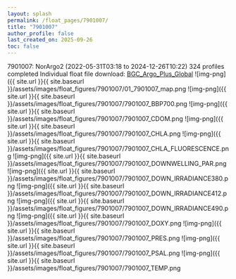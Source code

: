 ```yaml
---
layout: splash
permalink: /float_pages/7901007/
title: "7901007"
author_profile: false
last_created_on: 2025-09-26
toc: false
---
```

 
7901007: NorArgo2 (2022-05-31T03:18 to 2024-12-26T10:22)
324 profiles completed
Individual float file download: [BGC_Argo_Plus_Global](https://ftp.soest.hawaii.edu/bgc_argo_plus/Individual_Floats/outliers_removed/7901007_Sprof_processed.nc)
![img-png]({{ site.url }}{{ site.baseurl }}/assets/images/float_figures/7901007/01_7901007_map.png
![img-png]({{ site.url }}{{ site.baseurl }}/assets/images/float_figures/7901007/7901007_BBP700.png
![img-png]({{ site.url }}{{ site.baseurl }}/assets/images/float_figures/7901007/7901007_CDOM.png
![img-png]({{ site.url }}{{ site.baseurl }}/assets/images/float_figures/7901007/7901007_CHLA.png
![img-png]({{ site.url }}{{ site.baseurl }}/assets/images/float_figures/7901007/7901007_CHLA_FLUORESCENCE.png
![img-png]({{ site.url }}{{ site.baseurl }}/assets/images/float_figures/7901007/7901007_DOWNWELLING_PAR.png
![img-png]({{ site.url }}{{ site.baseurl }}/assets/images/float_figures/7901007/7901007_DOWN_IRRADIANCE380.png
![img-png]({{ site.url }}{{ site.baseurl }}/assets/images/float_figures/7901007/7901007_DOWN_IRRADIANCE412.png
![img-png]({{ site.url }}{{ site.baseurl }}/assets/images/float_figures/7901007/7901007_DOWN_IRRADIANCE490.png
![img-png]({{ site.url }}{{ site.baseurl }}/assets/images/float_figures/7901007/7901007_DOXY.png
![img-png]({{ site.url }}{{ site.baseurl }}/assets/images/float_figures/7901007/7901007_PRES.png
![img-png]({{ site.url }}{{ site.baseurl }}/assets/images/float_figures/7901007/7901007_PSAL.png
![img-png]({{ site.url }}{{ site.baseurl }}/assets/images/float_figures/7901007/7901007_TEMP.png
